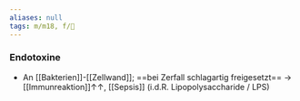 ```yaml
---
aliases: null
tags: m/m18, f/🦠
---
```

### Endotoxine
- An [[Bakterien]]-[[Zellwand]]; ==bei Zerfall schlagartig freigesetzt== → [[Immunreaktion]]↑↑, [[Sepsis]] (i.d.R. Lipopolysaccharide / LPS)